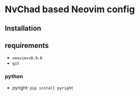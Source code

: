 # NvChad based Neovim config

## Installation


## requirements
- `neovim=v0.9.0`
- `git`
### python
- pyright: `pip install pyright`
